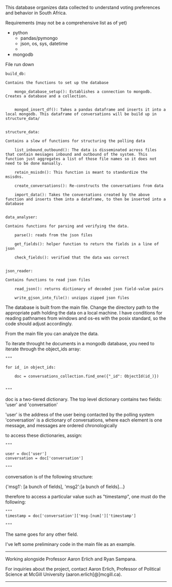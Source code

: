 
This database organizes data collected to understand voting preferences and behavior in South Africa.



Requirements (may not be a comprehensive list as of yet)
- python 
	- pandas/pymongo
	- json, os, sys, datetime 
	- 
- mongodb


File run down

	build_db:

	Contains the functions to set up the database

		mongo_database_setup(): Establishes a connection to mongodb. Creates a database and a collection.


		mongod_insert_df(): Takes a pandas dataframe and inserts it into a local mongodb. This dataframe of conversations will be build up in structure_data/


	structure_data:

	Contains a slew of functions for structuring the polling data

		list_inbound_outbound(): The data is disseminated across files that contain messages inbound and outbound of the system. This function just aggregates a list of those file names so it does not need to be done manually.

		retain_msisdn(): This function is meant to standardize the msisdns.

		create_conversations(): Re-constructs the conversations from data

		import_data(): Takes the conversations created by the above function and inserts them into a dataframe, to then be inserted into a database


	data_analyser:

	Contains functions for parsing and verifying the data.

		parse(): reads from the json files

		get_fields(): helper function to return the fields in a line of json

		check_fields(): verified that the data was correct


	json_reader:

	Contains functions to read json files

		read_json(): returns dictionary of decoded json field-value pairs

		write_gjson_into_file(): unzipps zipped json files


The database is built from the main file. Change the directory path to the appropriate path holding the data on a local machine. I have conditions for reading pathnames from windows and os-es with the posix standard, so the code should adjust accordingly. 

From the main file you can analyze the data. 

To iterate throught he documents in a mongodb database, you need to iterate through the object_ids array:

	"""

	for id_ in object_ids:

		doc = conversations_collection.find_one({"_id": ObjectId(id_)})


	"""

doc is a two-tiered dictionary. The top level dictionary contains two fields: 'user' and 'conversation'

'user' is the address of the user being contacted by the polling system
'conversation' is a dictionary of conversations, where each element is one message, and messages are ordered chronologically

to access these dictionaries, assign:

	"""

	user = doc['user']
	conversation = doc['conversation']

	"""

conversation is of the following structure:

{'msg1': [a bunch of fields], 'msg2':[a bunch of fields]...}

therefore to access a particular value such as "timestamp", one must do the following:

	"""
	timestamp = doc['conversation']['msg-[num]']['timestamp']

	"""

The same goes for any other field.

I've left some preliminary code in the main file as an example.

---------------

Working alongside Professor Aaron Erlich and Ryan Sampana.

For inquiries about the project, contact Aaron Erlich, Professor of Political Science at McGill University (aaron.erlich[@]mcgill.ca). 

-------------------



